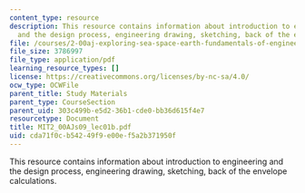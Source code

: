 ```yaml
---
content_type: resource
description: This resource contains information about introduction to engineering
  and the design process, engineering drawing, sketching, back of the envelope calculations.
file: /courses/2-00aj-exploring-sea-space-earth-fundamentals-of-engineering-design-spring-2009/cda71f0cb54249f9e00ef5a2b371950f_MIT2_00AJs09_lec01b.pdf
file_size: 3786997
file_type: application/pdf
learning_resource_types: []
license: https://creativecommons.org/licenses/by-nc-sa/4.0/
ocw_type: OCWFile
parent_title: Study Materials
parent_type: CourseSection
parent_uid: 303c499b-e5d2-36b1-cde0-bb36d615f4e7
resourcetype: Document
title: MIT2_00AJs09_lec01b.pdf
uid: cda71f0c-b542-49f9-e00e-f5a2b371950f
---
```

This resource contains information about introduction to engineering and the design process, engineering drawing, sketching, back of the envelope calculations.